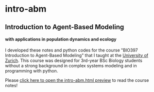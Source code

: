 # intro-abm

## Introduction to Agent-Based Modeling
#### with applications in population dynamics and ecology

I developed these notes and python codes for the course "BIO397 Introduction to Agent-Based Modeling" that I taught at the [University of Zurich](https://www.biologie.uzh.ch/de/Studium/AllgemeineInformationen/OLATFS2016.html). This course was designed for 3rd-year BSc Biology students without a strong background in complex systems modeling and in programming with python.

Please [click here to open the intro-abm.html preview](http://htmlpreview.github.io/?https://github.com/callegaris/intro-abm/blob/master/intro-abm.html) to read the course notes!
